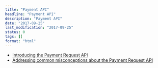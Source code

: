 ```yaml
---
title: "Payment API"
headline: "Payment API"
description: "Payment API"
date: "2017-09-25"
last_modification: "2017-09-25"
status: 0
tags: []
format: "html"
---
```


<ul>
  <li><a href="https://developers.google.com/web/fundamentals/discovery-and-monetization/payment-request/">Introducing the Payment Request API</a></li>
  <li><a href="https://medium.com/dev-channel/addressing-common-misconceptions-about-the-payment-request-api-4d0db51dae75">Addressing common misconceptions about the Payment Request API</a></li>
</ul>